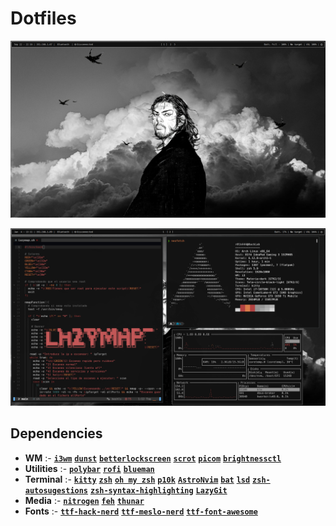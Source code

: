 # Dotfiles

![screenshot](./screenshots/screenshot.png)

![screenshot1](./screenshots/screenshot1.png)

## Dependencies
- **WM** :- [**`i3wm`**](https://i3wm.org/)  [**`dunst`**](https://wiki.archlinux.org/title/Dunst)  [**`betterlockscreen`**](https://github.com/betterlockscreen/betterlockscreen)  [**`scrot`**](https://github.com/dreamer/scrot)  [**`picom`**](https://wiki.archlinux.org/title/Picom)  [**`brightnessctl`**](https://archlinux.org/packages/extra/x86_64/brightnessctl/)
- **Utilities** :- [**`polybar`**](https://github.com/polybar/polybar)  [**`rofi`**](https://github.com/adi1090x/rofi)  [**`blueman`**](https://archlinux.org/packages/extra/x86_64/blueman/)
- **Terminal** :- [**`kitty`**](https://sw.kovidgoyal.net/kitty/)  [**`zsh`**](https://wiki.archlinux.org/title/Zsh)  [**`oh my zsh`**](https://ohmyz.sh/)  [**`p10k`**](https://github.com/romkatv/powerlevel10k)  [**`AstroNvim`**](https://astronvim.com/)  [**`bat`**](https://github.com/sharkdp/bat)  [**`lsd`**](https://github.com/lsd-rs/lsd)  [**`zsh-autosugestions`**](https://github.com/zsh-users/zsh-autosuggestions)  [**`zsh-syntax-highlighting`**](https://github.com/zsh-users/zsh-syntax-highlighting)  [**`LazyGit`**](https://github.com/jesseduffield/lazygit)
- **Media** :- [**`nitrogen`**](https://wiki.archlinux.org/title/nitrogen)  [**`feh`**](https://wiki.archlinux.org/title/feh)  [**`thunar`**](https://wiki.archlinux.org/title/thunar) 
- **Fonts** :- [**`ttf-hack-nerd`**](https://archlinux.org/packages/extra/any/ttf-hack-nerd/)  [**`ttf-meslo-nerd`**](https://archlinux.org/packages/extra/any/ttf-meslo-nerd/)  [**`ttf-font-awesome`**](https://archlinux.org/packages/extra/any/ttf-font-awesome/)

